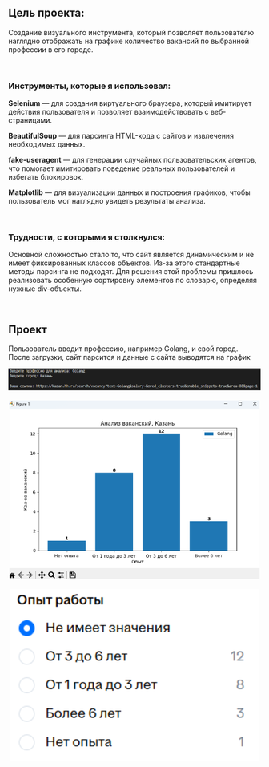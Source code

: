 <div>
    <h2> Цель проекта: </h2>
    <p>Создание визуального инструмента, который позволяет пользователю наглядно отображать на графике количество вакансий по выбранной профессии в его городе.</p>
</div>

<div><br>
  <h3> Инструменты, которые я использовал: </h3>
  <p><strong>Selenium</strong> — для создания виртуального браузера, который имитирует действия пользователя и позволяет взаимодействовать с веб-страницами.</p>
  <p><strong>BeautifulSoup</strong> — для парсинга HTML-кода с сайтов и извлечения необходимых данных.</p>
  <p><strong>fake-useragent</strong> — для генерации случайных пользовательских агентов, что помогает имитировать поведение реальных пользователей и избегать блокировок.</p>
  <p><strong>Matplotlib</strong> — для визуализации данных и построения графиков, чтобы пользователь мог наглядно увидеть результаты анализа.</p>
</div>

<div><br>
    <h3> Трудности, с которыми я столкнулся: </h3>
    <p> Основной сложностью стало то, что сайт является динамическим и не имеет фиксированных классов объектов. Из-за этого стандартные методы парсинга не подходят. Для решения этой проблемы пришлось реализовать особенную сортировку элементов по словарю, определяя нужные div-объекты. </p>
</div>

<div><br>
<h2> Проект </h2>
    <p> Пользователь вводит профессию, например Golang, и свой город. После загрузки, сайт парсится и данные с сайта выводятся на график </p>
    <div align="center">
        <img src="images/code.png" width="1500"><br><br>
        <img src="images/plot.png" width="500"><br><br>
        <img src="images/hh_site.png" width="500">
    </div>
</div>
